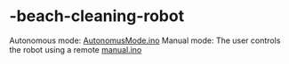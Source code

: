 # -beach-cleaning-robot
Autonomous mode:
[AutonomusMode.ino](AutonomusMode/AutonomusMode.ino)
Manual mode: The user controls the robot using a remote
[manual.ino](manual/manual.ino)
